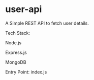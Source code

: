 # user-api
A Simple REST API to fetch user details.

Tech Stack: 

Node.js

Express.js

MongoDB


Entry Point: index.js
